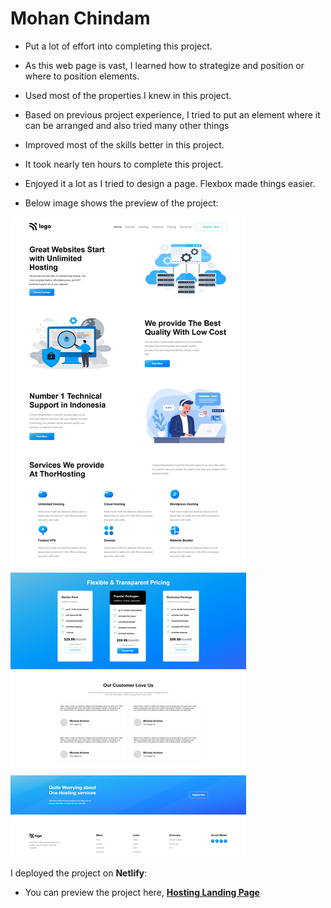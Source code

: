 # Mohan Chindam

- Put a lot of effort into completing this project.
- As this web page is vast, I learned how to strategize and position or where to position elements.
- Used most of the properties I knew in this project. 
- Based on previous project experience, I tried to put an element where it can be arranged and also tried many other things
- Improved most of the skills better in this project.
- It took nearly ten hours to complete this project.
- Enjoyed it a lot as I tried to design a page. Flexbox made things easier.

- Below image shows the preview of the project:

![Project-11 Preview](./Project-11.png)

I deployed the project on **Netlify**:
- You can preview the project here, [**Hosting Landing Page**](https://hosting-landing-page-11.netlify.app/)





